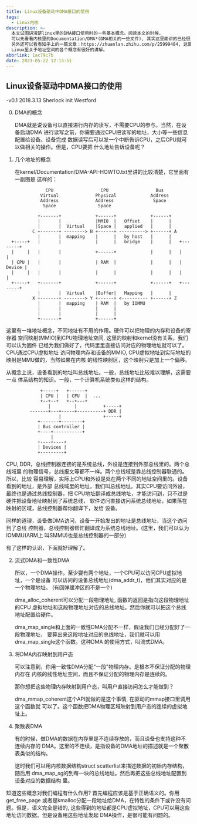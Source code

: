 ```yaml
---
title: Linux设备驱动中DMA接口的使用
tags:
  - Linux内核
description: >-
  本文试图讲清楚linux里的DMA接口使用时的一些基本概念。阅读本文的时候，
  可以先看看内核里的Documentation/DMA*(DMA相关的一些文件), 其实这里面讲的已经很清楚了，
  另外还可以看看知乎上的一篇文章：https://zhuanlan.zhihu.com/p/25999484, 这篇文章对
  Linux里关于地址空间的各个概念有很好的讲解。
abbrlink: 1ac79c7b
date: 2021-05-22 12:13:51
---
```

Linux设备驱动中DMA接口的使用
----------------------------

-v0.1 2018.3.13 Sherlock init Westford

0. DMA的概念

   DMA就是说设备可以直接进行内存的读写，不需要CPU的参与。当然，在设备启动DMA
   进行读写之前，你需要通过CPU把读写的地址，大小等一些信息配置给设备。设备完成
   数据读写后可以发一个中断告诉CPU，之后CPU就可以做相关的操作。但是，CPU要把
   什么地址告诉设备呢？


1. 几个地址的概念

   在kernel/Documentation/DMA-API-HOWTO.txt里讲的比较清楚，它里面有一副图是
   这样的：
```
               CPU                  CPU                  Bus
             Virtual              Physical             Address
             Address              Address               Space
              Space                Space

            +-------+             +------+             +------+
            |       |             |MMIO  |   Offset    |      |
            |       |  Virtual    |Space |   applied   |      |
          C +-------+ --------> B +------+ ----------> +------+ A
            |       |  mapping    |      |   by host   |      |
  +-----+   |       |             |      |   bridge    |      |   +--------+
  |     |   |       |             +------+             |      |   |        |
  | CPU |   |       |             | RAM  |             |      |   | Device |
  |     |   |       |             |      |             |      |   |        |
  +-----+   +-------+             +------+             +------+   +--------+
            |       |  Virtual    |Buffer|   Mapping   |      |
          X +-------+ --------> Y +------+ <---------- +------+ Z
            |       |  mapping    | RAM  |   by IOMMU
            |       |             |      |
            |       |             |      |
            +-------+             +------+
```
   这里有一堆地址概念，不同地址有不用的作用。硬件可以把物理的内存和设备的寄存器
   空间映射(MMIO)到CPU物理地址空间, 这里的映射和kernel没有关系，我们可以认为固件
   已经为我们做好了，代码里里直接访问对应的物理地址就可以了。CPU通过CPU虚拟地址
   访问物理内存和设备的MMIO, CPU虚拟地址到实际地址的映射是MMU做的，当然如果在内核
   的线性映射区，这个映射只是加上一个偏移。

   从概念上说，设备看到的地址叫总线地址。一般，总线地址比较难以理解，这需要一点
   体系结构的知识。一般，一个计算机系统类似这样的结构。
```
             +-----+   +------+
             | CPU |   | CPU  |  ...
             +--+--+   +--+---+
                |         |          +-----+
         -------+---+-----+----------+ DDR |
                    |                +-----+
            +-------+--------+
            | Bus controller |
            +----+-----------+
                 |
            +----+----+
            | Devices |
            +---------+
```
   CPU, DDR，总线控制器连接的是系统总线，外设是连接到外部总线里的。两个总线域里
   的物理信号，总线报文等都不一样。两个总线域是靠总线控制器联通的。所以，比较
   容易理解，实际上CPU和外设是处在两个不同的地址空间里的。设备看到的地址，是外部
   总线域里的地址，我们叫总线地址。其实CPU要访问外设，最终也是通过总线控制器，把
   CPU地址翻译成总线地址，才能访问到，只不过是硬件把设备地址映射到了系统总线，
   软件访问直接访问系统总线地址，如果落在映射的区域，总线控制器帮你翻译下，发给
   设备。

   同样的道理，设备做DMA访问，设备一开始发出的地址是总线地址，当这个访问到了总线
   控制器，总线控制器帮忙翻译成为系统总线地址。(这里，我们可以认为IOMMU(ARM上
   叫SMMU)也是总线控制器的一部分)

   有了这样的认识，下面就好理解了。


2. 流式DMA和一致性DMA

   所以，一个DMA操作，至少要有两个地址，一个CPU可以访问CPU虚拟地址，一个是设备
   可以访问的设备总线地址(dma_addr_t)，他们其实对应的是一个物理地址。
   (有回弹缓冲区的不是一个)

   dma_alloc_coherent可以分配一段物理地址, 函数的返回是指向这段物理地址的CPU
   虚拟地址和这段物理地址对应的总线地址。然后你就可以把这个总线地址配置给硬件。

   dma_map_single和上面的一致性DMA分配不一样，假设我们已经分配好了一段物理地址，
   要算出来这段地址对应的总线地址，我们就可以用dma_map_single这个函数。这种DMA
   的使用方式，叫流式DMA。


3. 将DMA内存映射到用户态

   可以注意到，你用一致性DMA分配"一段"物理内存。是根本不保证分配的物理内存在
   内核的线性地址空间，而且不保证分配的物理内存是连续的。

   那你想把这些物理内存映射到用户态，叫用户直接访问怎么才能做到？

   dma_mmap_coherent这个API就做的是这个事情, 在驱动的mmap接口里调用这个函数就
   可以了。这个函数把DMA物理区域映射到用户态的连续的虚拟地址上。


4. 聚散表DMA

   有的时候，做DMA的数据在内存里是不连续存放的，而且设备也支持这种不连续内存的
   DMA。这里的不连续，是指设备的DMA地址的描述就是一个聚散表类似的结构。

   这时我们可以用内核数据结构struct scatterlist来描述数据的初始内存结构，随后用
   dma_map_sg的到每一块的总线地址。然后再把这些总线地址配置到设备对应的数据结构
   里。

知道这些概念对我们编程有什么作用? 首先编程应该是基于正确语义的。你用get_free_page
或者是kmalloc分配一段地址给DMA，在特性的条件下或许没有问题。但是，语义完全是错的,
这些得到的地址都是CPU虚拟地址，CPU可以用这些地址访问数据。但是设备用这些地址发起
DMA操作，是很可能有问题的。
